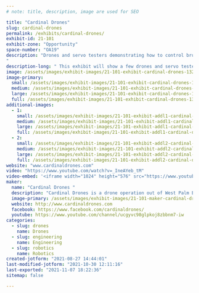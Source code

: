 ```yaml
---
# note: title, description, image are used for SEO

title: "Cardinal Drones"
slug: cardinal-drones
permalink: /exhibits/cardinal-drones/
exhibit-id: 21-101
exhibit-zone: "Opportunity"
space-number: "OA19"
description: "Drones and servo testers demonstrating how to control brushless motors and servos.
"
description-long: " This exhibit will show a few drones and servo testers, demonstrating how to control brush less motors and servos. We also have a drone simulation program for people to play with on a laptop and usb drone remote. There are informational posters showing how the internal speed controllers control the brushless motors. We have several additional creations such as the flying baby stroller and a robotic arm."
image: /assets/images/exhibit-images/21-101-exhibit-cardinal-drones-13245493-513200728869067-7241651688361472355-n-large.jpg
image-primary: 
  small: /assets/images/exhibit-images/21-101-exhibit-cardinal-drones-13245493-513200728869067-7241651688361472355-n-small.jpg
  medium: /assets/images/exhibit-images/21-101-exhibit-cardinal-drones-13245493-513200728869067-7241651688361472355-n-medium.jpg
  large: /assets/images/exhibit-images/21-101-exhibit-cardinal-drones-13245493-513200728869067-7241651688361472355-n-large.jpg
  full: /assets/images/exhibit-images/21-101-exhibit-cardinal-drones-13245493-513200728869067-7241651688361472355-n-full.jpg
additional-images: 
  - 1:
    small: /assets/images/exhibit-images/21-101-exhibit-addl1-cardinal-drones-eae59c32-eded-4257-9c80-86fee9ecfede-small.jpeg
    medium: /assets/images/exhibit-images/21-101-exhibit-addl1-cardinal-drones-eae59c32-eded-4257-9c80-86fee9ecfede-medium.jpeg
    large: /assets/images/exhibit-images/21-101-exhibit-addl1-cardinal-drones-eae59c32-eded-4257-9c80-86fee9ecfede-large.jpeg
    full: /assets/images/exhibit-images/21-101-exhibit-addl1-cardinal-drones-eae59c32-eded-4257-9c80-86fee9ecfede-full.jpeg
  - 2:
    small: /assets/images/exhibit-images/21-101-exhibit-addl2-cardinal-drones-img-5400-small.jpg
    medium: /assets/images/exhibit-images/21-101-exhibit-addl2-cardinal-drones-img-5400-medium.jpg
    large: /assets/images/exhibit-images/21-101-exhibit-addl2-cardinal-drones-img-5400-large.jpg
    full: /assets/images/exhibit-images/21-101-exhibit-addl2-cardinal-drones-img-5400-full.jpg
website: "www.cardinaldrones.com"
video: "https://www.youtube.com/watch?v=_IneAYeb_tM"
video-embed: '<iframe width="1024" height="576" src="https://www.youtube.com/embed/_IneAYeb_tM?feature=oembed" frameborder="0" allow="accelerometer; autoplay; clipboard-write; encrypted-media; gyroscope; picture-in-picture" allowfullscreen></iframe>'
maker: 
  name: "Cardinal Drones "
  description: "Cardinal Drones is a drone operation out of West Palm Beach FL. it started as a hobbiest meetup lab and grew into a repair and modification office where we hack drones to do things they werent designed to do. We make just about anything. Drones that cut mangos off trees, lift bicycles, stollers, and fully automatic delivery drones for water ballooning and delivering beers to your friends (within the limits of the law).  Many of our experiments run on open source arduino and raspberry pi software. We have been at the Palm Beach and Orlando maker faire multiple times.  "
  image-primary: /assets/images/exhibit-images/21-101-maker-cardinal-drones-capture-medium.PNG
  website: http://www.cardinaldrones.com
  facebook: https://www.facebook.com/cardinaldrones/
  youtube: https://www.youtube.com/channel/ucgyvc98glpkoj8zbbnm7-iw
categories: 
  - slug: drones
    name: Drones
  - slug: engineering
    name: Engineering
  - slug: robotics
    name: Robotics
created-jotform: "2021-08-27 14:44:01"
last-modified-jotform: "2021-10-30 12:11:16"
last-exported: "2021-11-07 18:22:36"
sitemap: false

---
```

